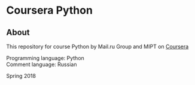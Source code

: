 # Coursera Python 
## About 
This repository for course Python by Mail.ru Group and MIPT on 
[Coursera](https://www.coursera.org/learn/programming-in-python "Coursera")

Programming language: Python  
Comment language: Russian

Spring 2018
